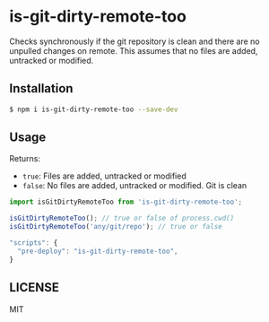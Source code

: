 # is-git-dirty-remote-too

Checks synchronously if the git repository is clean and there are no unpulled changes on remote. This assumes that no files are added, untracked or modified.

## Installation

```sh
$ npm i is-git-dirty-remote-too --save-dev
```

## Usage

Returns:
- `true`: Files are added, untracked or modified
- `false`: No files are added, untracked or modified. Git is clean

```js
import isGitDirtyRemoteToo from 'is-git-dirty-remote-too';

isGitDirtyRemoteToo(); // true or false of process.cwd()
isGitDirtyRemoteToo('any/git/repo'); // true or false
```

```js
"scripts": {
  "pre-deploy": "is-git-dirty-remote-too",
}

```

## LICENSE

MIT
